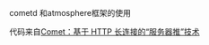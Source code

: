 cometd 和atmosphere框架的使用

代码来自[Comet：基于 HTTP 长连接的“服务器推”技术](https://www.ibm.com/developerworks/cn/web/wa-lo-comet/)
